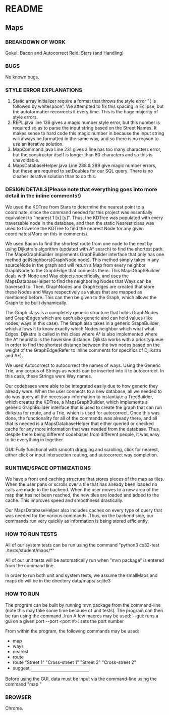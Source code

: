 # README

## Maps

### BREAKDOWN OF WORK
Gokul: Bacon and Autocorrect
Reid: Stars (and Handling)

### BUGS
No known bugs.

### STYLE ERROR EXPLANATIONS
1. Static array initializer require a format that throws the style error "{ is followed by whitespace". We attempted to fix this spacing
in Eclipse, but the autoformatter recorrects it every time. This is the huge majority of style errors.
2. REPL.java line 136 gives a magic number style error, but this number is required so as to parse the input string 
based on the Street Names. It makes sense to hard code this magic number in because the input string will always
be formatted in the same way, and so there is no reason to use an iterative solution.
3. MapCommand.java Line 231 gives a line has too many characters error, but the constructor itself is longer
than 80 characters and so this is unavoidable.
4. MapsDatabaseHelper.java Line 288 & 289 give magic number errors, but these are required to setDoubles for our SQL query.
There is no cleaner iterative solution than to do this.

### DESIGN DETAILS(Please note that everything goes into more detail in the inline comments!)
We used the KDTree from Stars to determine the nearest point to a coordinate, since the command needed
for this project was essentially equivalent to "nearest 1 [x] [y]". Thus, the KDTree was populated with
every traversable node in the database, and then the static Nearest class was used to traverse the KDTree to find
the nearest Node for any given coordinates(More on this in comments).

We used Bacon to find the shortest route from one node to the next by using Dijkstra's algorithm (updated 
with A* search) to find the shortest path. The MapsGraphBuilder implements GraphBuilder interface that only has one method getNeighbors(GraphNode node). This method simply takes in any sourceNode in the graph and will return a Map from every neighbor 
GraphNode to the GraphEdge that connects them. This MapsGraphBuilder deals with Node and Way objects specifically, and uses the MapsDatabaseHelper to find the neighboring Nodes that Ways can be traversed to. Then, GraphNodes and GraphEdges are created that store these Nodes and Ways respectively as values that are mapped as mentioned before. This can then be given to the Graph, 
which allows the Graph to be built dynamically.

The Graph class is a completely generic structure that holds GraphNodes and GraphEdges which are each also generic and can hold values (like nodes, ways in this case). The Graph also takes in a
generic GraphBuilder, which allows it to know exactly which Nodes neighbor which what what Edges. Djikstra is called in this class where A* is also implemented where the A* heuristic is the haversine distance. Djiksta works with a priorityqueue in order to find the shortest distance between the two nodes based on the weight of the GraphEdge(Refer to inline comments for specifics of Djiikstra and A*).

We used Autocorrect to autocorrect the names of ways. Using the Generic Trie, any corpus of Strings as words can be inserted into it to autocorrect. In this case, these Strings were Way names.

Our codebases were able to be integrated easily due to how generic they already were. When the user connects to
a new database, all we needed to do was query all the necessary information to instantiate a TreeBuilder, which creates
the KDTree, a MapsGraphBuilder, which implements a generic GraphBuilder interface that is used to create the graph that can run dkikstra for route, and a Trie, which is used for autocorrect. Once this was done, the functionality for all of the commands 
was already there, and all that is needed is a MapsDatabaseHelper that either queried or checked cache for any more
information that was needed from the database. Thus, despite there being different codebases from different people, it was easy to tie everything in together.

GUI: Fully functional with smooth dragging and scrolling, click for nearest, either click or input intersection routing,
and autocorrect way completion.  

### RUNTIME/SPACE OPTIMIZATIONS
We have a front end caching structure that stores pieces of the map as tiles. When the user
pans or scrolls over a tile that has already been loaded no calls are made to the backend.
When the user moves to a new area of the map that has not been reached, the new tiles are
loaded and added to the cache. This improves speed and smoothness drastically. 

Our MapsDatabaseHelper also includes caches on every type of query that was needed for the various commands. 
Thus, on the backend side, our commands run very quickly as information is being stored efficiently.

### HOW TO RUN TESTS
All of our system tests can be run using the command "python3 cs32-test 
./tests/student/maps/*"

All of our unit tests will be automatically run when "mvn package" is
entered from the command line. 

In order to run both unit and system tests, we assume the smallMaps and maps db will be in the directory data/maps/<db>.sqlite3

### HOW TO RUN
The program can be built by running mvn package from the command-line
(note this may take some time because of unit tests).
The program can then be run using the command ./run
A few macros may be used:
--gui: runs a gui on a given port
--port <port #>: sets the port number

From within the program, the following commands may be used:
- map <db path>
- ways <lat1> <lon1> <lat2> <lon2>
- nearest <latitude> <longitude>
- route <lat1> <lon1> <lat2> <lon2>
- route "Street 1" "Cross-street 1" "Street 2" "Cross-street 2"
- suggest <input street name>

Before using the GUI, data must be input via the command-line using the
command "map <db path>"

### BROWSER
Chrome.
